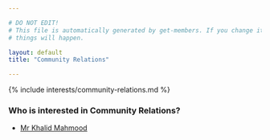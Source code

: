 ```yaml
---

# DO NOT EDIT!
# This file is automatically generated by get-members. If you change it, bad
# things will happen.

layout: default
title: "Community Relations"

---
```


{% include interests/community-relations.md %}

### Who is interested in Community Relations?


* [Mr Khalid Mahmood](../members/mr-khalid-mahmood.html)
